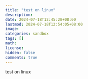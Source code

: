 ```yaml
---
title: "test on linux"
description: 
date: 2024-07-18T12:45:28+08:00
lastmod: 2024-07-18T12:54:05+08:00
image: 
categories: sandbox
tags: []
math: 
license: 
hidden: false
comments: true
---
```


test on linux

